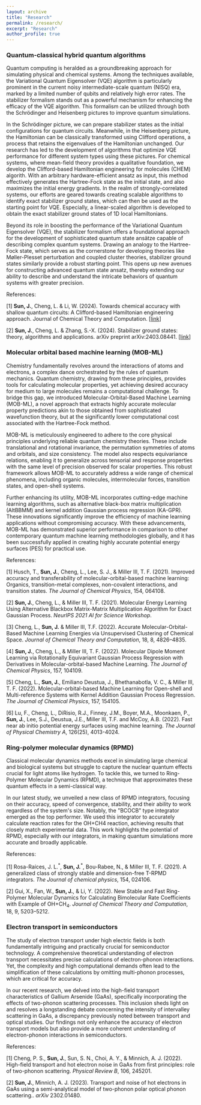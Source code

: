 ```yaml
---
layout: archive
title: "Research"
permalink: /research/
excerpt: "Research"
author_profile: true
---
```


<h3> Quantum-classical hybrid quantum algorithms </h3>

Quantum computing is heralded as a groundbreaking approach for simulating physical and chemical systems. Among the techniques available, the Variational Quantum Eigensolver (VQE) algorithm is particularly prominent in the current noisy intermediate-scale quantum (NISQ) era, marked by a limited number of qubits and relatively high error rates. The stabilizer formalism stands out as a powerful mechanism for enhancing the efficacy of the VQE algorithm. This formalism can be utilized through both the Schrödinger and Heisenberg pictures to improve quantum simulations.

In the Schrödinger picture, we can prepare stabilizer states as the initial configurations for quantum circuits. Meanwhile, in the Heisenberg picture, the Hamiltonian can be classically transformed using Clifford operations, a process that retains the eigenvalues of the Hamiltonian unchanged. Our research has led to the development of algorithms that optimize VQE performance for different system types using these pictures. For chemical systems, where mean-field theory provides a qualitative foundation, we develop the Clifford-based Hamiltonian engineering for molecules (CHEM) algorith. With an arbitrary hardware-efficient ansatz as input, this method effectively generates the Hartree-Fock state as the initial state, and also maximizes the initial energy gradients. In the realm of strongly-correlated systems, our efforts are geared towards creating scalable algorithms to identify exact stabilizer ground states, which can then be used as the starting point for VQE. Especially, a linear-scaled algorithm is developed to obtain the exact stabilizer ground states of 1D local Hamiltonians.

Beyond its role in boosting the performance of the Variational Quantum Eigensolver (VQE), the stabilizer formalism offers a foundational approach for the development of sophisticated quantum state ansätze capable of describing complex quantum systems. Drawing an analogy to the Hartree-Fock state, which serves as the cornerstone for developing theories like Møller-Plesset perturbation and coupled cluster theories, stabilizer ground states similarly provide a robust starting point. This opens up new avenues for constructing advanced quantum state ansatz, thereby extending our ability to describe and understand the intricate behaviors of quantum systems with greater precision.


References:

[1] **Sun, J.**, Cheng, L. & Li, W. (2024). Towards chemical accuracy with shallow quantum circuits: A Clifford-based Hamiltonian engineering approach. Journal of Chemical Theory and Computation. [[link](https://pubs.acs.org/doi/10.1021/acs.jctc.3c00886)]

[2] **Sun, J.**, Cheng, L. & Zhang, S.-X. (2024). Stabilizer ground states: theory, algorithms and applications. arXiv preprint arXiv:2403.08441. [[link](https://arxiv.org/abs/2403.08441)]

<h3> Molecular orbital based machine learning (MOB-ML) </h3>

Chemistry fundamentally revolves around the interactions of atoms and electrons, a complex dance orchestrated by the rules of quantum mechanics. Quantum chemistry, drawing from these principles, provides tools for calculating molecular properties, yet achieving desired accuracy for medium to large molecules remains a computational challenge. To bridge this gap, we introduced Molecular-Orbital-Based Machine Learning (MOB-ML), a novel approach that extracts highly accurate molecular property predictions akin to those obtained from sophisticated wavefunction theory, but at the significantly lower computational cost associated with the Hartree-Fock method.

MOB-ML is meticulously engineered to adhere to the core physical principles underlying reliable quantum chemistry theories. These include translational and rotational invariance, the permutation symmetries of atoms and orbitals, and size consistency. The model also respects equivariance relations, enabling it to generalize across tensorial and response properties with the same level of precision observed for scalar properties. This robust framework allows MOB-ML to accurately address a wide range of chemical phenomena, including organic molecules, intermolecular forces, transition states, and open-shell systems.

Further enhancing its utility, MOB-ML incorporates cutting-edge machine learning algorithms, such as alternative black-box matrix multiplication (AltBBMM) and kernel addition Gaussian process regression (KA-GPR). These innovations significantly improve the efficiency of machine learning applications without compromising accuracy. With these advancements, MOB-ML has demonstrated superior performance in comparison to other contemporary quantum machine learning methodologies globally, and it has been successfully applied in creating highly accurate potential energy surfaces (PES) for practical use.

References:

[1] Husch, T., **Sun, J.**, Cheng, L., Lee, S. J., & Miller III, T. F. (2021). Improved accuracy and transferability of molecular-orbital-based machine learning: Organics, transition-metal complexes, non-covalent interactions, and transition states. _The Journal of Chemical Physics_, 154, 064108.

[2] **Sun, J.**, Cheng, L., & Miller III, T. F. (2021). Molecular Energy Learning Using Alternative Blackbox Matrix-Matrix Multiplication Algorithm for Exact Gaussian Process. _NeurIPS 2021 AI for Science Workshop_.

[3] Cheng, L., **Sun, J.** & Miller III, T.F. (2022). Accurate Molecular-Orbital-Based Machine Learning Energies via Unsupervised Clustering of Chemical Space. _Journal of Chemical Theory and Computation_, 18, 8, 4826–4835.

[4] **Sun, J.**, Cheng, L., & Miller III, T. F. (2022). Molecular Dipole Moment Learning via Rotationally Equivariant Gaussian Process Regression with Derivatives in Molecular-orbital-based Machine Learning. _The Journal of Chemical Physics_, 157, 104109.

[5] Cheng, L., **Sun, J.**, Emiliano Deustua, J., Bhethanabotla, V. C., & Miller III, T. F. (2022). Molecular-orbital-based Machine Learning for Open-shell and Multi-reference Systems with Kernel Addition Gaussian Process Regression. _The Journal of Chemical Physics_, 157, 154105.

[6] Lu, F., Cheng, L., DiRisio, R.J., Finney, J.M., Boyer, M.A., Moonkaen, P., **Sun, J.**, Lee, S.J., Deustua, J.E., Miller III, T.F. and McCoy, A.B. (2022). Fast near ab initio potential energy surfaces using machine learning. _The Journal of Physical Chemistry A_, 126(25), 4013-4024.

<h3> Ring-polymer molecular dynamics (RPMD) </h3>

Classical molecular dynamics methods excel in simulating large chemical and biological systems but struggle to capture the nuclear quantum effects crucial for light atoms like hydrogen. To tackle this, we turned to Ring-Polymer Molecular Dynamics (RPMD), a technique that approximates these quantum effects in a semi-classical way.

In our latest study, we unveiled a new class of RPMD integrators, focusing on their accuracy, speed of convergence, stability, and their ability to work regardless of the system's size. Notably, the "BCOCB" type integrator emerged as the top performer. We used this integrator to accurately calculate reaction rates for the OH+CH4 reaction, achieving results that closely match experimental data. This work highlights the potential of RPMD, especially with our integrators, in making quantum simulations more accurate and broadly applicable.

References:

[1] Rosa-Raíces, J. L.<sup>\*</sup>, **Sun, J.**<sup>\*</sup>, Bou-Rabee, N., & Miller III, T. F. (2021). A generalized class of strongly stable and dimension-free T-RPMD integrators. _The Journal of chemical physics_, 154, 024106.

[2] Gui, X., Fan, W., **Sun, J.**, & Li, Y. (2022). New Stable and Fast Ring-Polymer Molecular Dynamics for Calculating Bimolecular Rate Coefficients with Example of OH+CH<sub>4</sub>. _Journal of Chemical Theory and Computation_, 18, 9, 5203–5212.

<h3> Electron transport in semiconductors </h3>

The study of electron transport under high electric fields is both fundamentally intriguing and practically crucial for semiconductor technology. A comprehensive theoretical understanding of electron transport necessitates precise calculations of electron-phonon interactions. Yet, the complexity and high computational demands often lead to the simplification of these calculations by omitting multi-phonon processes, which are critical for accuracy.

In our recent research, we delved into the high-field transport characteristics of Gallium Arsenide (GaAs), specifically incorporating the effects of two-phonon scattering processes. This inclusion sheds light on and resolves a longstanding debate concerning the intensity of intervalley scattering in GaAs, a discrepancy previously noted between transport and optical studies. Our findings not only enhance the accuracy of electron transport models but also provide a more coherent understanding of electron-phonon interactions in semiconductors.

References:

[1] Cheng, P. S., **Sun, J.**, Sun, S. N., Choi, A. Y., & Minnich, A. J. (2022). High-field transport and hot electron noise in GaAs from first principles: role of two-phonon scattering. _Physical Review B_, 106, 245201.

[2] **Sun, J.**, Minnich, A. J. (2023). Transport and noise of hot electrons in GaAs using a semi-analytical model of two-phonon polar optical phonon scattering.. _arXiv_ 2302.01480.

